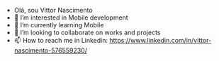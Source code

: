 - Olá, sou Vittor Nascimento
- 👀 I’m interested in Mobile development
- 🌱 I’m currently learning Mobile 
- 💞️ I’m looking to collaborate on works and projects
- 📫 How to reach me in Linkedin: https://www.linkedin.com/in/vittor-nascimento-576559230/

<!---
VittuNascimento/VittuNascimento is a ✨ special ✨ repository because its `README.md` (this file) appears on your GitHub profile.
You can click the Preview link to take a look at your changes.
--->
